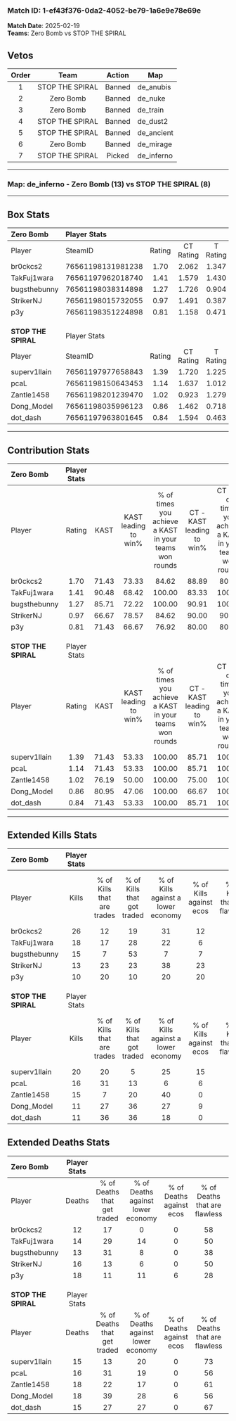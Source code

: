 ### Match ID: 1-ef43f376-0da2-4052-be79-1a6e9e78e69e  
**Match Date**: 2025-02-19  
**Teams**: Zero Bomb vs STOP THE SPIRAL  

## Vetos  

| Order | Team | Action | Map |
| :---: | :--: | :----: | --- |
| 1 | STOP THE SPIRAL | Banned | de_anubis |
| 2 | Zero Bomb | Banned | de_nuke |
| 3 | Zero Bomb | Banned | de_train |
| 4 | STOP THE SPIRAL | Banned | de_dust2 |
| 5 | STOP THE SPIRAL | Banned | de_ancient |
| 6 | Zero Bomb | Banned | de_mirage |
| 7 | STOP THE SPIRAL | Picked | de_inferno |

---  

### **Map**: de_inferno - Zero Bomb (13) vs STOP THE SPIRAL (8)  
---  

## Box Stats  

| **Zero Bomb**       | Player Stats      |        |           |          |       |       |       |         |        |      |     |
| :- | :- | :-: | :-: | :-: | :-: | :-: | :-: | :-: | :-: | :-: | :-: |
| Player              | SteamID           | Rating | CT Rating | T Rating | KAST  |  ADR  | Kills | Assists | Deaths | K/D  | HS% |
| br0ckcs2            | 76561198131981238 |  1.70  |   2.062   |  1.347   | 71.43 | 103.8 |  26   |    5    |   12   | 2.17 | 23  |
| TakFuj1wara         | 76561197962018740 |  1.41  |   1.579   |  1.430   | 90.48 | 85.6  |  18   |    6    |   14   | 1.29 | 27  |
| bugsthebunny        | 76561198038314898 |  1.27  |   1.726   |  0.904   | 85.71 | 82.1  |  15   |    7    |   13   | 1.15 | 66  |
| StrikerNJ           | 76561198015732055 |  0.97  |   1.491   |  0.387   | 66.67 | 81.7  |  13   |    6    |   16   | 0.81 | 76  |
| p3y                 | 76561198351224898 |  0.81  |   1.158   |  0.471   | 71.43 | 72.3  |  10   |    9    |   18   | 0.56 | 40  |
|                     |                   |        |           |          |       |       |       |         |        |      |     |
|                     |                   |        |           |          |       |       |       |         |        |      |     |
|                     |                   |        |           |          |       |       |       |         |        |      |     |
| **STOP THE SPIRAL** | Player Stats      |        |           |          |       |       |       |         |        |      |     |
| Player              | SteamID           | Rating | CT Rating | T Rating | KAST  |  ADR  | Kills | Assists | Deaths | K/D  | HS% |
| superv1llain        | 76561197977658843 |  1.39  |   1.720   |  1.225   | 71.43 | 104.0 |  20   |    6    |   15   | 1.33 | 25  |
| pcaL                | 76561198150643453 |  1.14  |   1.637   |  1.012   | 71.43 | 88.6  |  16   |    5    |   16   | 1.00 | 68  |
| Zantle1458          | 76561198201239470 |  1.02  |   0.923   |  1.279   | 76.19 | 74.1  |  15   |    2    |   18   | 0.83 | 66  |
| Dong_Model          | 76561198035996123 |  0.86  |   1.462   |  0.718   | 80.95 | 61.4  |  11   |    3    |   18   | 0.61 | 72  |
| dot_dash            | 76561197963801645 |  0.84  |   1.594   |  0.463   | 71.43 | 52.4  |  11   |    4    |   15   | 0.73 | 54  |
---  

## Contribution Stats  

| **Zero Bomb**       | Player Stats |       |                      |                                                        |                           |                                                             |                          |                                                            |
| :- | :-: | :-: | :-: | :-: | :-: | :-: | :-: | :-: |
| Player              |    Rating    | KAST  | KAST leading to win% | % of times you achieve a KAST in your teams won rounds | CT - KAST leading to win% | CT - % of times you achieve a KAST in your teams won rounds | T - KAST leading to win% | T - % of times you achieve a KAST in your teams won rounds |
| br0ckcs2            |     1.70     | 71.43 |        73.33         |                         84.62                          |           88.89           |                            80.00                            |          50.00           |                           100.00                           |
| TakFuj1wara         |     1.41     | 90.48 |        68.42         |                         100.00                         |           83.33           |                           100.00                            |          42.86           |                           100.00                           |
| bugsthebunny        |     1.27     | 85.71 |        72.22         |                         100.00                         |           90.91           |                           100.00                            |          42.86           |                           100.00                           |
| StrikerNJ           |     0.97     | 66.67 |        78.57         |                         84.62                          |           90.00           |                            90.00                            |          50.00           |                           66.67                            |
| p3y                 |     0.81     | 71.43 |        66.67         |                         76.92                          |           80.00           |                            80.00                            |          40.00           |                           66.67                            |
|                     |              |       |                      |                                                        |                           |                                                             |                          |                                                            |
|                     |              |       |                      |                                                        |                           |                                                             |                          |                                                            |
|                     |              |       |                      |                                                        |                           |                                                             |                          |                                                            |
| **STOP THE SPIRAL** | Player Stats |       |                      |                                                        |                           |                                                             |                          |                                                            |
| Player              |    Rating    | KAST  | KAST leading to win% | % of times you achieve a KAST in your teams won rounds | CT - KAST leading to win% | CT - % of times you achieve a KAST in your teams won rounds | T - KAST leading to win% | T - % of times you achieve a KAST in your teams won rounds |
| superv1llain        |     1.39     | 71.43 |        53.33         |                         100.00                         |           85.71           |                           100.00                            |          25.00           |                           100.00                           |
| pcaL                |     1.14     | 71.43 |        53.33         |                         100.00                         |           85.71           |                           100.00                            |          25.00           |                           100.00                           |
| Zantle1458          |     1.02     | 76.19 |        50.00         |                         100.00                         |           75.00           |                           100.00                            |          25.00           |                           100.00                           |
| Dong_Model          |     0.86     | 80.95 |        47.06         |                         100.00                         |           66.67           |                           100.00                            |          25.00           |                           100.00                           |
| dot_dash            |     0.84     | 71.43 |        53.33         |                         100.00                         |           85.71           |                           100.00                            |          25.00           |                           100.00                           |
---  

## Extended Kills Stats  

| **Zero Bomb**       | Player Stats |                            |                            |                                    |                         |                              |                                 |                                       |                    |           |
| :- | :-: | :-: | :-: | :-: | :-: | :-: | :-: | :-: | :-: | :-: |
| Player              |    Kills     | % of Kills that are trades | % of Kills that got traded | % of Kills against a lower economy | % of Kills against ecos | % of Kills that are flawless | % of Kills that are close duels | % of Kills that are assisted by flash | Pistol Round Kills | AWP Kills |
| br0ckcs2            |      26      |             12             |             19             |                 31                 |           12            |              69              |                4                |                   0                   |         0          |     1     |
| TakFuj1wara         |      18      |             17             |             28             |                 22                 |            6            |              56              |                0                |                   0                   |         0          |     2     |
| bugsthebunny        |      15      |             7              |             53             |                 7                  |            7            |              73              |               13                |                   0                   |         0          |     3     |
| StrikerNJ           |      13      |             23             |             23             |                 38                 |           23            |              46              |                0                |                   0                   |         3          |     2     |
| p3y                 |      10      |             20             |             10             |                 20                 |           20            |              60              |               20                |                   0                   |         1          |     2     |
|                     |              |                            |                            |                                    |                         |                              |                                 |                                       |                    |           |
|                     |              |                            |                            |                                    |                         |                              |                                 |                                       |                    |           |
|                     |              |                            |                            |                                    |                         |                              |                                 |                                       |                    |           |
| **STOP THE SPIRAL** | Player Stats |                            |                            |                                    |                         |                              |                                 |                                       |                    |           |
| Player              |    Kills     | % of Kills that are trades | % of Kills that got traded | % of Kills against a lower economy | % of Kills against ecos | % of Kills that are flawless | % of Kills that are close duels | % of Kills that are assisted by flash | Pistol Round Kills | AWP Kills |
| superv1llain        |      20      |             20             |             5              |                 25                 |           15            |              35              |               10                |                   0                   |         4          |     0     |
| pcaL                |      16      |             31             |             13             |                 6                  |            6            |              56              |                0                |                   0                   |         0          |     2     |
| Zantle1458          |      15      |             7              |             20             |                 40                 |            0            |              27              |                7                |                   0                   |         0          |     1     |
| Dong_Model          |      11      |             27             |             36             |                 27                 |            9            |              64              |               18                |                   0                   |         0          |     2     |
| dot_dash            |      11      |             36             |             36             |                 18                 |            0            |              45              |                0                |                   0                   |         0          |     3     |
## Extended Deaths Stats  

| **Zero Bomb**       | Player Stats |                             |                                   |                          |                               |                            |                           |               |
| :- | :-: | :-: | :-: | :-: | :-: | :-: | :-: | :-: |
| Player              |    Deaths    | % of Deaths that get traded | % of Deaths against lower economy | % of Deaths against ecos | % of Deaths that are flawless | % of Deaths that are close | % of Deaths while blinded | Deaths to AWP |
| br0ckcs2            |      12      |             17              |                 0                 |            0             |              58               |             8              |             0             |       1       |
| TakFuj1wara         |      14      |             29              |                14                 |            0             |              50               |             7              |             0             |       1       |
| bugsthebunny        |      13      |             31              |                 8                 |            0             |              38               |             0              |             0             |       2       |
| StrikerNJ           |      16      |             13              |                 6                 |            0             |              50               |             6              |             0             |       0       |
| p3y                 |      18      |             11              |                11                 |            6             |              28               |             11             |             0             |       0       |
|                     |              |                             |                                   |                          |                               |                            |                           |               |
|                     |              |                             |                                   |                          |                               |                            |                           |               |
|                     |              |                             |                                   |                          |                               |                            |                           |               |
| **STOP THE SPIRAL** | Player Stats |                             |                                   |                          |                               |                            |                           |               |
| Player              |    Deaths    | % of Deaths that get traded | % of Deaths against lower economy | % of Deaths against ecos | % of Deaths that are flawless | % of Deaths that are close | % of Deaths while blinded | Deaths to AWP |
| superv1llain        |      15      |             13              |                20                 |            0             |              73               |             0              |             0             |       1       |
| pcaL                |      16      |             31              |                19                 |            0             |              56               |             19             |             0             |       0       |
| Zantle1458          |      18      |             22              |                17                 |            0             |              61               |             6              |             0             |       0       |
| Dong_Model          |      18      |             39              |                28                 |            6             |              56               |             6              |             0             |       2       |
| dot_dash            |      15      |             27              |                27                 |            0             |              67               |             0              |             0             |       1       |
